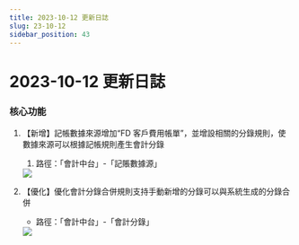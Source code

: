 ```yaml
---
title: 2023-10-12 更新日誌
slug: 23-10-12
sidebar_position: 43
---
```



# 2023-10-12 更新日誌

### <b>核心功能</b>

1. 【新增】記帳數據來源增加“FD 客戶費用帳單”，並增設相關的分錄規則，使數據來源可以根據記帳規則產生會計分錄
    1. 路徑：「會計中台」-「記賬數據源」
    <img src="/assets/BycDbRD4UouJirxWJSNchGW9nQd.png" src-width="2864" src-height="982" align="center"/>

2. 【優化】優化會計分錄合併規則支持手動新增的分錄可以與系統生成的分錄合併
    - 路徑：「會計中台」-「會計分錄」
    <img src="/assets/FJUkbyEZWo5HBKxcFXjca0yknHl.png" src-width="2860" src-height="1320" align="center"/>

